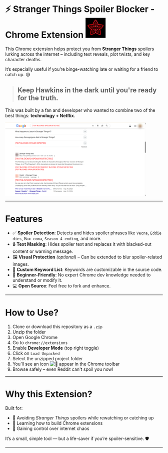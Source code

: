 # :zap: Stranger Things Spoiler Blocker - Chrome Extension <img src="icon-stark.png" alt="🐺" width="64"/>

This Chrome extension helps protect you from **Stranger Things** spoilers lurking across the internet – including text reveals, plot twists, and key character deaths.  

It’s especially useful if you’re binge-watching late or waiting for a friend to catch up. 😅

> ## Keep Hawkins in the dark until you're ready for the truth.

This was built by a fan and developer who wanted to combine two of the best things: **technology + Netflix**.

<img src="how-it-works.png" alt="drawing" width="450"/>

---

# Features

- ✅ **Spoiler Detection**: Detects and hides spoiler phrases like `Vecna`, `Eddie dies`, `Max coma`, `Season 4 ending`, and more.
- 🔒 **Text Masking**: Hides spoiler text and replaces it with blacked-out content or warning message.
- 🖼️ **Visual Protection** _(optional)_ – Can be extended to blur spoiler-related images.
- 🧠 **Custom Keyword List**: Keywords are customizable in the source code.
- 👶 **Beginner-Friendly**: No expert Chrome dev knowledge needed to understand or modify it.
- 💻 **Open Source**: Feel free to fork and enhance.

---

# How to Use?

1. Clone or download this repository as a `.zip`
2. Unzip the folder
3. Open Google Chrome
4. Go to `chrome://extensions`
5. Enable **Developer Mode** (top right toggle)
6. Click on `Load Unpacked`
7. Select the unzipped project folder
8. You’ll see an icon <img src="icon.png" alt="🧇" width="32"/> appear in the Chrome toolbar
9. Browse safely – even Reddit can't spoil you now!

---

# Why this Extension?

Built for:
- 🧲 Avoiding *Stranger Things* spoilers while rewatching or catching up
- 🧪 Learning how to build Chrome extensions
- 🧠 Gaining control over internet chaos

It’s a small, simple tool — but a life-saver if you’re spoiler-sensitive. 🛡️

---


